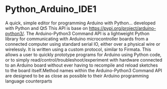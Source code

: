# Python_Arduino_IDE1
A quick, simple editor for programming Arduino with Python... developed with Python and Qt5 
This API is base on https://pypi.org/project/arduino-python3/.
The Arduino-Python3 Command API is a lightweight Python library for communicating with Arduino 
microcontroller boards from a connected computer using standard serial IO, either over a physical 
wire or wirelessly. It is written using a custom protocol, similar to Firmata.
This allows a user to quickly prototype programs for Arduino using Python code, or to simply 
read/control/troubleshoot/experiment with hardware connected to an Arduino board without ever having
to recompile and reload sketches to the board itself.Method names within the Arduino-Python3 Command API
are designed to be as close as possible to their Arduino programming language counterparts
